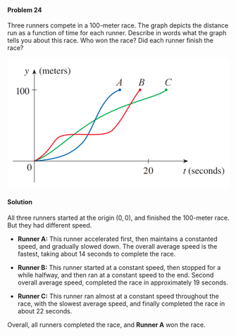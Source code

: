<div class="alert alert-warning" role="alert">
<h4 class="alert-heading">Problem 24</h4>

Three runners compete in a 100-meter race. The graph depicts the distance run as a function of time for each runner. Describe in words what the graph tells you about this race. Who won the race? Did each runner finish the race?

</div>

![](_media/fig8.png ':size=60% :class=img-center')

<div class="alert alert-success" role="alert">
<h4 class="alert-heading">Solution</h4>

All three runners started at the origin $(0,0)$, and finished the 100-meter race. But they had different speed.

- **Runner A:** This runner accelerated first, then maintains a constanted speed, and gradually slowed down. The overall average speed is the fastest, taking about $14$ seconds to complete the race.

- **Runner B:** This runner started at a constant speed, then stopped for a while halfway, and then ran at a constant speed to the end. Second overall average speed, completed the race in approximately $19$ seconds.

- **Runner C:** This runner ran almost at a constant speed throughout the race, with the slowest average speed, and finally completed the race in about $22$ seconds.

Overall, all runners completed the race, and **Runner A** won the race.

</div>
